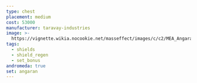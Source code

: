 ```yaml
---
type: chest
placement: medium
cost: 53000
manufacturer: taravay-industries
image: >-
  https://vignette.wikia.nocookie.net/masseffect/images/c/c2/MEA_Angaran_Ranger_Chest.png/revision/latest/scale-to-width-down/350?cb=20180508231232
tags:
  - shields
  - shield_regen
  - set_bonus
andromeda: true
set: angaran
---
```

